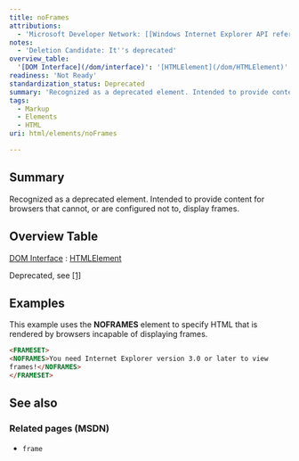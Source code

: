 ```yaml
---
title: noFrames
attributions:
  - 'Microsoft Developer Network: [[Windows Internet Explorer API reference](http://msdn.microsoft.com/en-us/library/ie/hh828809%28v=vs.85%29.aspx) Article]'
notes:
  - 'Deletion Candidate: It''s deprecated'
overview_table:
  '[DOM Interface](/dom/interface)': '[HTMLElement](/dom/HTMLElement)'
readiness: 'Not Ready'
standardization_status: Deprecated
summary: 'Recognized as a deprecated element. Intended to provide content for browsers that cannot, or are configured not to, display frames.'
tags:
  - Markup
  - Elements
  - HTML
uri: html/elements/noFrames

---
```

## Summary

Recognized as a deprecated element. Intended to provide content for browsers that cannot, or are configured not to, display frames.

## Overview Table

[DOM Interface](/dom/interface)
:   [HTMLElement](/dom/HTMLElement)

Deprecated, see [[1]](http://www.w3.org/TR/html5/obsolete.html#non-conforming-features)

## Examples

This example uses the **NOFRAMES** element to specify HTML that is rendered by browsers incapable of displaying frames.

``` html
<FRAMESET>
<NOFRAMES>You need Internet Explorer version 3.0 or later to view
frames!</NOFRAMES>
</FRAMESET>
```

## See also

### Related pages (MSDN)

-   `frame`
